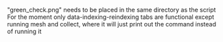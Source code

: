 "green_check.png" needs to be placed in the same directory as the script
For the moment only data-indexing-reindexing tabs are functional except running mesh and collect, where it will just print out the command instead of running it
